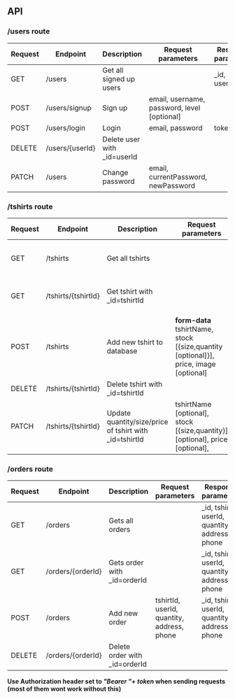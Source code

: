 ## API

### /users route

| Request | Endpoint        | Description                 | Request parameters                          | Response parameters  |
|---------|-----------------|-----------------------------|---------------------------------------------|----------------------|
| GET     | /users          | Get all signed up users    |                                             | _id, email, username |
| POST    | /users/signup   | Sign up                     | email, username, password, level [optional] |                      |
| POST    | /users/login    | Login                       | email, password                             | token                |
| DELETE  | /users/{userId} | Delete user with _id=userId |                                             |                      |
| PATCH   | /users          | Change password             | email, currentPassword, newPassword         |                      |



  
### /tshirts route

| Request | Endpoint            | Description                                            | Request parameters                                                            | Response parameters                                    |
|---------|---------------------|--------------------------------------------------------|-------------------------------------------------------------------------------|--------------------------------------------------------|
| GET     | /tshirts            | Get all tshirts                                       |                                                                               | _id, tshirtName, price, stock [{size,quantity}], image |
| GET     | /tshirts/{tshirtId} | Get tshirt with _id=tshirtId                          |                                                                               | _id, tshirtName, price, stock [{size,quantity}], image |
| POST    | /tshirts            | Add new tshirt to database                             | **form-data** tshirtName, stock [{size,quantity [optional]}], price, image [optional]       | _id, tshirtName, stock [{size,quantity}], price, image |
| DELETE  | /tshirts/{tshirtId} | Delete tshirt with _id=tshirtId                        |                                                                               |                                                        |
| PATCH   | /tshirts/{tshirtId} | Update quantity/size/price of tshirt with _id=tshirtId | tshirtName [optional], stock [{size,quantity}] [optional], price [optional],  |                                                        |

### /orders route

| Request | Endpoint          | Description                   | Request parameters                         | Response parameters                             |
|---------|-------------------|-------------------------------|--------------------------------------------|-------------------------------------------------|
| GET     | /orders           | Gets all orders               |                                            | _id, tshirtId, userId, quantity, address, phone |
| GET     | /orders/{orderId} | Gets order with _id=orderId   |                                            | _id, tshirtId, userId, quantity, address, phone |
| POST    | /orders           | Add new order                 | tshirtId, userId, quantity, address, phone | _id, tshirtId, userId, quantity, address, phone |
| DELETE  | /orders/{orderId} | Delete order with _id=orderId |                                            |                                                 |


**Use Authorization header set to *"Bearer "+ token* when sending requests (most of them wont work without this)**